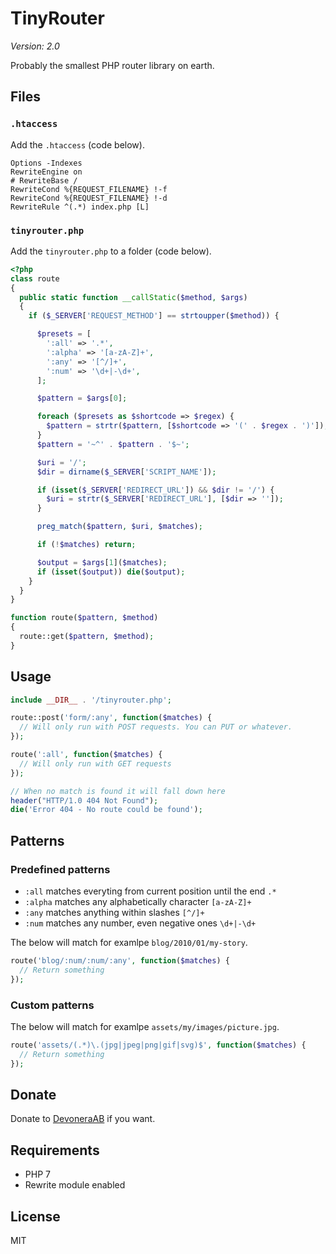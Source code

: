 # TinyRouter

*Version: 2.0*

Probably the smallest PHP router library on earth.

## Files

### `.htaccess`

Add the `.htaccess` (code below).

```htaccess
Options -Indexes
RewriteEngine on
# RewriteBase /
RewriteCond %{REQUEST_FILENAME} !-f
RewriteCond %{REQUEST_FILENAME} !-d
RewriteRule ^(.*) index.php [L]
```

### `tinyrouter.php`

Add the `tinyrouter.php` to a folder (code below).

```php
<?php
class route
{
  public static function __callStatic($method, $args)
  {
    if ($_SERVER['REQUEST_METHOD'] == strtoupper($method)) {

      $presets = [
        ':all' => '.*',
        ':alpha' => '[a-zA-Z]+',
        ':any' => '[^/]+',
        ':num' => '\d+|-\d+',
      ];

      $pattern = $args[0];

      foreach ($presets as $shortcode => $regex) {
        $pattern = strtr($pattern, [$shortcode => '(' . $regex . ')']);
      }
      $pattern = '~^' . $pattern . '$~';

      $uri = '/';
      $dir = dirname($_SERVER['SCRIPT_NAME']);

      if (isset($_SERVER['REDIRECT_URL']) && $dir != '/') {
        $uri = strtr($_SERVER['REDIRECT_URL'], [$dir => '']);
      }

      preg_match($pattern, $uri, $matches);

      if (!$matches) return;

      $output = $args[1]($matches);
      if (isset($output)) die($output);
    }
  }
}

function route($pattern, $method)
{
  route::get($pattern, $method);
}
```

## Usage

```php
include __DIR__ . '/tinyrouter.php';

route::post('form/:any', function($matches) {
  // Will only run with POST requests. You can PUT or whatever.
});

route(':all', function($matches) {
  // Will only run with GET requests
});

// When no match is found it will fall down here
header("HTTP/1.0 404 Not Found");
die('Error 404 - No route could be found');
```

## Patterns

### Predefined patterns

- `:all` matches everyting from current position until the end `.*`
- `:alpha` matches any alphabetically character `[a-zA-Z]+`
- `:any` matches anything within slashes `[^/]+`
- `:num` matches any number, even negative ones `\d+|-\d+`

The below will match for examlpe `blog/2010/01/my-story`.

```php
route('blog/:num/:num/:any', function($matches) {
  // Return something
});
```

### Custom patterns

The below will match for examlpe `assets/my/images/picture.jpg`.

```php
route('assets/(.*)\.(jpg|jpeg|png|gif|svg)$', function($matches) {
  // Return something
});
```

## Donate

Donate to [DevoneraAB](https://www.paypal.me/DevoneraAB) if you want.

## Requirements

- PHP 7
- Rewrite module enabled

## License

MIT